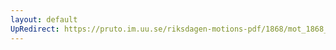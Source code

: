 ```yaml
---
layout: default
UpRedirect: https://pruto.im.uu.se/riksdagen-motions-pdf/1868/mot_1868__ak__78.pdf
---
```

